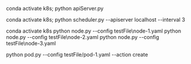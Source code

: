 conda activate k8s; python apiServer.py

conda activate k8s; python scheduler.py --apiserver localhost --interval 3

conda activate k8s
python node.py --config testFile\node-1.yaml
python node.py --config testFile\node-2.yaml
python node.py --config testFile\node-3.yaml

python pod.py --config testFile/pod-1.yaml --action create